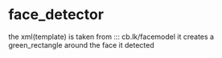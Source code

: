 # face_detector
the xml(template) is taken from ::: cb.lk/facemodel
it creates a green_rectangle around the face it detected
